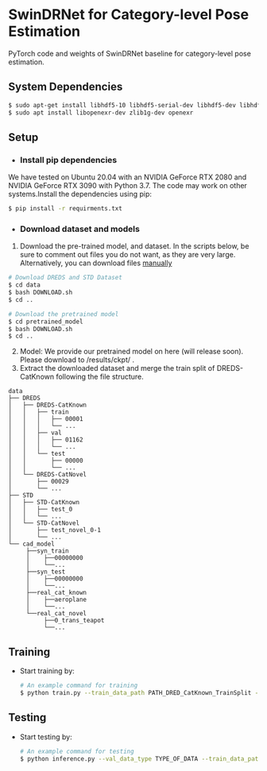 # SwinDRNet for Category-level Pose Estimation
PyTorch code and weights of SwinDRNet baseline for category-level pose estimation.
## System Dependencies
```bash
$ sudo apt-get install libhdf5-10 libhdf5-serial-dev libhdf5-dev libhdf5-cpp-11
$ sudo apt install libopenexr-dev zlib1g-dev openexr
```
## Setup
- ### Install pip dependencies
We have tested on Ubuntu 20.04 with an NVIDIA GeForce RTX 2080 and NVIDIA GeForce RTX 3090 with Python 3.7. The code may work on other systems.Install the dependencies using pip:
```bash
$ pip install -r requirments.txt
```
- ### Download dataset and models

1. Download the pre-trained model, and dataset. In the scripts below, be sure to comment out files you do not want, as they are very large. Alternatively, you can download files [manually](https://mirrors.pku.edu.cn/dl-release/DREDS_ECCV2022/)

```bash
# Download DREDS and STD Dataset
$ cd data
$ bash DOWNLOAD.sh
$ cd ..

# Download the pretrained model
$ cd pretrained_model
$ bash DOWNLOAD.sh
$ cd ..

```
2. Model: We provide our pretrained model on here (will release soon). Please download to /results/ckpt/ .
3. Extract the downloaded dataset and merge the train split of DREDS-CatKnown following the file structure.
```
data
├── DREDS                              
│   ├── DREDS-CatKnown
│   │   ├── train
│   │   │   ├── 00001
│   │   │   └── ...
│   │   ├── val
│   │   │   ├── 01162
│   │   │   └── ...
│   │   └── test
│   │       ├── 00000
│   │       └── ...
│   └── DREDS-CatNovel
│       ├── 00029
│       └── ...
├── STD
│   ├── STD-CatKnown
│   │   ├── test_0
│   │   └── ...
│   └── STD-CatNovel
│       ├── test_novel_0-1
│       └── ...
└── cad_model
     ├──syn_train
     │    ├──00000000
     │    └──...
     ├──syn_test
     │    ├──00000000
     │    └──...
     ├──real_cat_known
     │    ├──aeroplane
     │    └──...
     └──real_cat_novel
          ├──0_trans_teapot
          └──...
```


## Training
- Start training by: 
    ```bash
    # An example command for training
    $ python train.py --train_data_path PATH_DRED_CatKnown_TrainSplit --val_data_path PATH_DRED_CatKnown_ValSplit --val_obj_path PATH_DRED_CatKnown_CADMOEL
    ```

## Testing 
- Start testing by: 
    ```bash
    # An example command for testing
    $ python inference.py --val_data_type TYPE_OF_DATA --train_data_path PATH_DRED_CatKnown_TrainSplit --val_data_path PATH_DRED_CatKnown_TestSplit  --val_obj_path PATH_DRED_CatKnown_CADMOEL --val_depth_path PATH_VAL_DEPTH
    ```